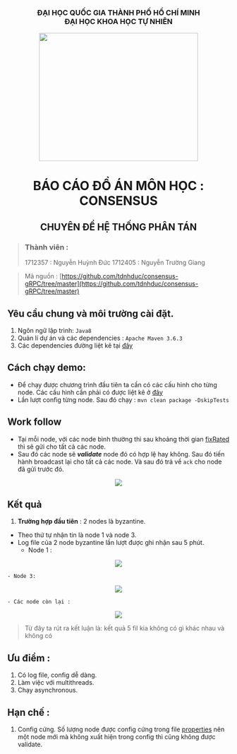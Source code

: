 ### <center>ĐẠI HỌC QUỐC GIA THÀNH PHỐ HỒ CHÍ MINH<br/>ĐẠI HỌC KHOA HỌC TỰ NHIÊN</center>
<center><img src="https://truyenthongdaiphuc.files.wordpress.com/2015/09/dai_hoc_khoa_hoc_tu_nhien_dhqg-hcm.png" width="360" height="290"/></center>

# <center>BÁO CÁO ĐỒ ÁN MÔN HỌC : CONSENSUS</center>
## <center>CHUYÊN ĐỀ HỆ THỐNG PHÂN TÁN</center>

> ### Thành viên : 
> 1712357 : Nguyễn Huỳnh Đức
> 1712405 : Nguyễn Trường Giang

> Mã nguồn : [https://github.com/tdnhduc/consensus-gRPC/tree/master](https://github.com/tdnhduc/consensus-gRPC/tree/master)

## Yêu cầu chung và môi trường cài đặt.
1. Ngôn ngữ lập trình: ```Java8```
2. Quản lí dự án và các dependencies : ```Apache Maven 3.6.3```
3. Các dependencies đường liệt kê tại [đây](https://github.com/tdnhduc/consensus-gRPC/blob/master/pom.xml)
## Cách chạy demo:
- Để chạy được chương trình đầu tiên ta cần có các cấu hình cho từng node. Các cấu hình cần phải có được liệt kê ở [đây](https://github.com/tdnhduc/consensus-gRPC/blob/master/consensus/src/main/resources/application.properties)
- Lần lượt config từng node. Sau đó chạy :
```mvn clean package -DskipTests```

## Work follow
- Tại mỗi node, với các node bình thường thì sau khoảng thời gian [fixRated](https://github.com/tdnhduc/consensus-gRPC/blob/ad603b4758c0fdab724424fcc965ef56cecd70a3/consensus/src/main/resources/application.properties#L16) thì sẽ gửi cho tất cả các node.
- Sau đó các node sẽ _**validate**_ node đó có hợp lệ hay không. Sau đó tiến hành broadcast lại cho tất cả các node. Và sau đó trả về ```ack``` cho node đã gửi trước đó.
<center><img src="https://i.imgur.com/OGWsXbP.png" /></center>

## Kết quả
1. **Trường hợp đầu tiên** : 2 nodes là byzantine. 
- Theo thứ tự nhận tin là node 1 và node 3.
- Log file của 2 node byzantine lần lượt được ghi nhận sau 5 phút. 
	- Node 1 :
<center><img src= "https://i.imgur.com/eNHojkd.png"></center>

	- Node 3: 
<center><img src="https://i.imgur.com/jGZNJmJ.png"></center>

	- Các node còn lại :
<center><img src="https://i.imgur.com/QrupovP.png"/></center>

> Từ đây ta rút ra kết luận là: kết quả 5 fil kia không có gì khác nhau và không có 
## Ưu điểm :
1. Có log file, config dễ dàng.
2. Làm việc với multithreads. 
3. Chạy asynchronous.
## Hạn chế :
1. Config cứng. Số lượng node được config cứng trong file [properties](https://github.com/tdnhduc/consensus-gRPC/blob/ad603b4758c0fdab724424fcc965ef56cecd70a3/consensus/src/main/resources/application.properties#L8) nên một node mới mà không xuất hiện trong config thì cũng không được validate.

<!--stackedit_data:
eyJoaXN0b3J5IjpbLTgwNjM2NjcyNywtNzE0MDY1NzQwLDU3NT
YxNTM2MiwtMTU5Nzk5OTAyMF19
-->
